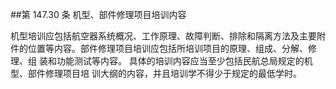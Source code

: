##第 147.30 条 机型、部件修理项目培训内容

机型培训应包括航空器系统概况、工作原理、故障判断、排除和隔离方法及主要附件的位置等内容。部件修理项目培训应包括所培训项目的原理、组成、分解、修理、组 装和功能测试等内容。
具体的培训内容应当至少包括民航总局规定的机型、部件修理项目培 训大纲的内容，并且培训学不得少于规定的最低学时。
